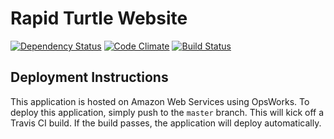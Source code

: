 # Rapid Turtle Website

[![Dependency Status](https://gemnasium.com/rapidturtle/com.rapidturtle.www.svg)](https://gemnasium.com/rapidturtle/com.rapidturtle.www) [![Code Climate](https://codeclimate.com/github/rapidturtle/com.rapidturtle.www/badges/gpa.svg)](https://codeclimate.com/github/rapidturtle/com.rapidturtle.www) [![Build Status](https://travis-ci.org/rapidturtle/com.rapidturtle.www.svg)](https://travis-ci.org/rapidturtle/com.rapidturtle.www)

## Deployment Instructions

This application is hosted on Amazon Web Services using OpsWorks. To deploy this application, simply push to the `master` branch. This will kick off a Travis CI build. If the build passes, the application will deploy automatically.
